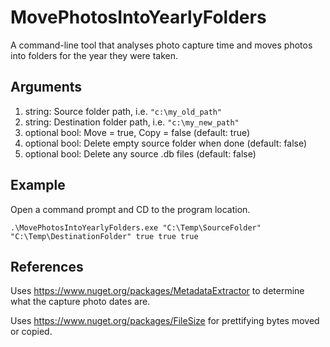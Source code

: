 # MovePhotosIntoYearlyFolders
A command-line tool that analyses photo capture time and moves photos into folders for the year they were taken.

## Arguments
1. string: Source folder path, i.e. `"c:\my_old_path"`
2. string: Destination folder path, i.e. `"c:\my_new_path"`
3. optional bool: Move = true, Copy = false (default: true)
4. optional bool: Delete empty source folder when done (default: false)
5. optional bool: Delete any source .db files (default: false)

## Example
Open a command prompt and CD to the program location.

`.\MovePhotosIntoYearlyFolders.exe "C:\Temp\SourceFolder" "C:\Temp\DestinationFolder" true true true`

## References
Uses https://www.nuget.org/packages/MetadataExtractor to determine what the capture photo dates are.

Uses https://www.nuget.org/packages/FileSize for prettifying bytes moved or copied.